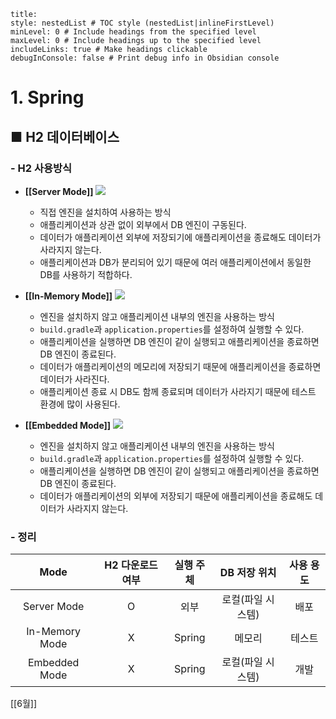 ```table-of-contents
title: 
style: nestedList # TOC style (nestedList|inlineFirstLevel)
minLevel: 0 # Include headings from the specified level
maxLevel: 0 # Include headings up to the specified level
includeLinks: true # Make headings clickable
debugInConsole: false # Print debug info in Obsidian console
```

# 1. Spring
## ■ H2 데이터베이스

### - H2 사용방식
- **[[Server Mode]]**
  ![](https://i.imgur.com/mwPCoyC.png)
	- 직접 엔진을 설치하여 사용하는 방식
	- 애플리케이션과 상관 없이 외부에서 DB 엔진이 구동된다.
	- 데이터가 애플리케이션 외부에 저장되기에 애플리케이션을 종료해도 데이터가 사라지지 않는다.
	- 애플리케이션과 DB가 분리되어 있기 때문에 여러 애플리케이션에서 동일한 DB를 사용하기 적합하다.
	  
- **[[In-Memory Mode]]**
  ![](https://i.imgur.com/xbTX65A.png)
	- 엔진을 설치하지 않고 애플리케이션 내부의 엔진을 사용하는 방식
	- `build.gradle`과 `application.properties`를 설정하여 실행할 수 있다.
	- 애플리케이션을 실행하면 DB 엔진이 같이 실행되고 애플리케이션을 종료하면 DB 엔진이 종료된다.
	- 데이터가 애플리케이션의 메모리에 저장되기 때문에 애플리케이션을 종료하면 데이터가 사라진다.
	- 애플리케이션 종료 시 DB도 함께 종료되며 데이터가 사라지기 때문에 테스트 환경에 많이 사용된다.
	  
- **[[Embedded Mode]]**
  ![](https://i.imgur.com/F03mc4T.png)
	- 엔진을 설치하지 않고 애플리케이션 내부의 엔진을 사용하는 방식
	- `build.gradle`과 `application.properties`를 설정하여 실행할 수 있다.
	- 애플리케이션을 실행하면 DB 엔진이 같이 실행되고 애플리케이션을 종료하면 DB 엔진이 종료된다.
	- 데이터가 애플리케이션의 외부에 저장되기 때문에 애플리케이션을 종료해도 데이터가 사라지지 않는다.


### - 정리

|      Mode      | H2 다운로드 여부 | 실행 주체  |  DB 저장 위치  | 사용 용도 |
| :------------: | :--------: | :----: | :--------: | :---: |
|  Server Mode   |     O      |   외부   | 로컬(파일 시스템) |  배포   |
| In-Memory Mode |     X      | Spring |    메모리     |  테스트  |
| Embedded Mode  |     X      | Spring | 로컬(파일 시스템) |  개발   |
 





[[6월]]
